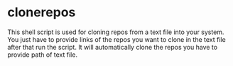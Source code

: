 # clonerepos
This shell script is used for cloning repos from a text file into your system. You just have to provide links of the repos you want to clone in the text file after that run the script. It will automatically clone the repos you have to provide path of text file.
